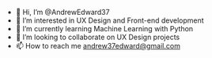 - 👋 Hi, I’m @AndrewEdward37
- 👀 I’m interested in UX Design and Front-end development
- 🌱 I’m currently learning Machine Learning with Python
- 💞️ I’m looking to collaborate on UX Design projects
- 📫 How to reach me andrew37edward@gmail.com
